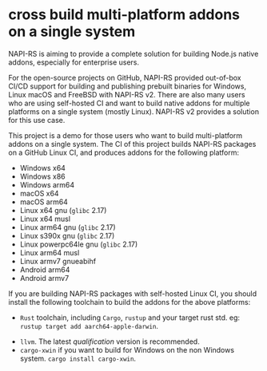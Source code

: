 # cross build multi-platform addons on a single system

NAPI-RS is aiming to provide a complete solution for building Node.js native addons, especially for enterprise users.

For the open-source projects on GitHub, NAPI-RS provided out-of-box CI/CD support for building and publishing prebuilt binaries for Windows, Linux macOS and FreeBSD with NAPI-RS v2. There are also many users who are using self-hosted CI and want to build native addons for multiple platforms on a single system (mostly Linux). NAPI-RS v2 provides a solution for this use case. 

This project is a demo for those users who want to build multi-platform addons on a single system. The CI of this project builds NAPI-RS packages on a GitHub Linux CI, and produces addons for the following platform:

* Windows x64
* Windows x86
* Windows arm64
* macOS x64
* macOS arm64
* Linux x64 gnu (`glibc` 2.17)
* Linux x64 musl
* Linux arm64 gnu (`glibc` 2.17)
* Linux s390x gnu (`glibc` 2.17)
* Linux powerpc64le gnu (`glibc` 2.17)
* Linux arm64 musl
* Linux armv7 gnueabihf
* Android arm64
* Android armv7

If you are building NAPI-RS packages with self-hosted Linux CI, you should install the following toolchain to build the addons for the above platforms:

* `Rust` toolchain, including `Cargo`, `rustup` and your target rust std. eg: `rustup target add aarch64-apple-darwin`.
- `llvm`. The latest *qualification* version is recommended.
- `cargo-xwin` if you want to build for Windows on the non Windows system. `cargo install cargo-xwin`.